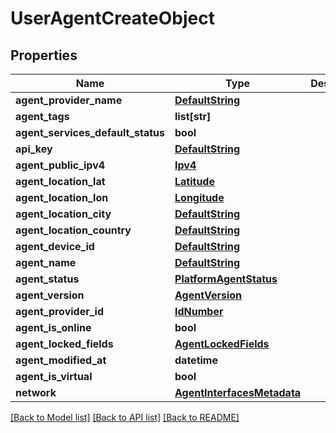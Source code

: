 # UserAgentCreateObject

## Properties
Name | Type | Description | Notes
------------ | ------------- | ------------- | -------------
**agent_provider_name** | [**DefaultString**](DefaultString.md) |  | [optional] 
**agent_tags** | **list[str]** |  | [optional] 
**agent_services_default_status** | **bool** |  | [optional] 
**api_key** | [**DefaultString**](DefaultString.md) |  | 
**agent_public_ipv4** | [**Ipv4**](Ipv4.md) |  | [optional] 
**agent_location_lat** | [**Latitude**](Latitude.md) |  | [optional] 
**agent_location_lon** | [**Longitude**](Longitude.md) |  | [optional] 
**agent_location_city** | [**DefaultString**](DefaultString.md) |  | [optional] 
**agent_location_country** | [**DefaultString**](DefaultString.md) |  | [optional] 
**agent_device_id** | [**DefaultString**](DefaultString.md) |  | [optional] 
**agent_name** | [**DefaultString**](DefaultString.md) |  | 
**agent_status** | [**PlatformAgentStatus**](PlatformAgentStatus.md) |  | [optional] 
**agent_version** | [**AgentVersion**](AgentVersion.md) |  | [optional] 
**agent_provider_id** | [**IdNumber**](IdNumber.md) |  | [optional] 
**agent_is_online** | **bool** |  | [optional] 
**agent_locked_fields** | [**AgentLockedFields**](AgentLockedFields.md) |  | [optional] 
**agent_modified_at** | **datetime** |  | [optional] 
**agent_is_virtual** | **bool** |  | [optional] 
**network** | [**AgentInterfacesMetadata**](AgentInterfacesMetadata.md) |  | [optional] 

[[Back to Model list]](../README.md#documentation-for-models) [[Back to API list]](../README.md#documentation-for-api-endpoints) [[Back to README]](../README.md)

